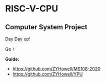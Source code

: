 # RISC-V-CPU

## Computer System Project

Day Day up!

Go！

**Guide:**
+ https://github.com/ZYHowell/MS108-2020
+ https://github.com/ZYHowell/YPU
